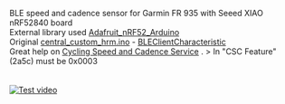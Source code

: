 BLE speed and cadence sensor for Garmin FR 935 with Seeed XIAO nRF52840 board <br />
External library used [Adafruit_nRF52_Arduino](https://github.com/adafruit/Adafruit_nRF52_Arduino/tree/addf2e0ebcac67b3406b8508f54ef8e8f55fa22d)<br />
Original [central_custom_hrm.ino](https://github.com/adafruit/Adafruit_nRF52_Arduino/blob/addf2e0ebcac67b3406b8508f54ef8e8f55fa22d/libraries/Bluefruit52Lib/examples/Central/central_custom_hrm/central_custom_hrm.ino#L1) -  [BLEClientCharacteristic](https://learn.adafruit.com/adafruit-feather-sense/bleclientcharacteristic)<br />
Great help on [Cycling Speed and Cadence Service](https://learn.adafruit.com/bluetooth-bicycle-speed-cadence-sensor-display-with-clue/cycling-speed-and-cadence-service) . > In "CSC Feature" (2a5c) must be 0x0003  <br />
<br />
<br />
[![Test video](http://img.youtube.com/vi/wUeFOXE05Pg/0.jpg)](http://www.youtube.com/watch?v=wUeFOXE05Pg "Test video") <br />
